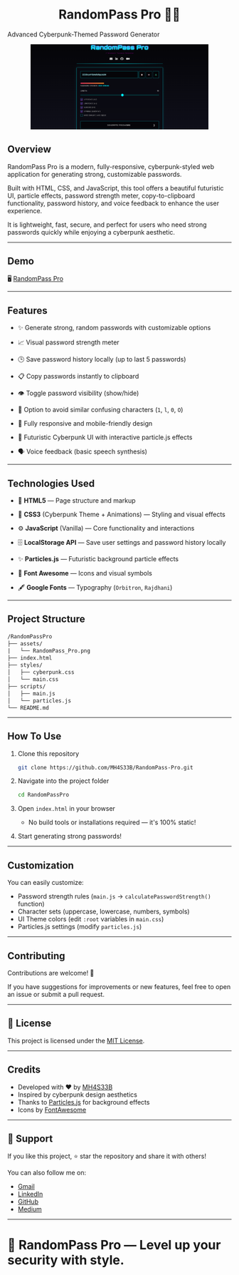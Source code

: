<h1 align="center">RandomPass Pro 🚀🔐</h1>
Advanced Cyberpunk-Themed Password Generator
<p align="center"> <img src="https://github.com/MH4S33B/RandomPass-Pro/blob/main/assets/RandomPass_Pro.png" alt="RandomPass Pro Logo" width="400"> </p>

## Overview
RandomPass Pro is a modern, fully-responsive, cyberpunk-styled web application for generating strong, customizable passwords.

Built with HTML, CSS, and JavaScript, this tool offers a beautiful futuristic UI, particle effects, password strength meter, copy-to-clipboard functionality, password history, and voice feedback to enhance the user experience.

It is lightweight, fast, secure, and perfect for users who need strong passwords quickly while enjoying a cyberpunk aesthetic.

---

## Demo
🖥️ <a href="https://mh4s33b.github.io/RandomPass-Pro/">RandomPass Pro</a>

---

## Features
- ✨ Generate strong, random passwords with customizable options

- 📈 Visual password strength meter

- 🕒 Save password history locally (up to last 5 passwords)

- 📋 Copy passwords instantly to clipboard

- 👁️ Toggle password visibility (show/hide)

- 🚫 Option to avoid similar confusing characters (```1```, ```l```, ```0```, ```O```)

- 📱 Fully responsive and mobile-friendly design

- 🌌 Futuristic Cyberpunk UI with interactive particle.js effects

- 🗣️ Voice feedback (basic speech synthesis)

---

## Technologies Used
- 🧱 **HTML5** — Page structure and markup

- 🎨 **CSS3** (Cyberpunk Theme + Animations) — Styling and visual effects

- ⚙️ **JavaScript** (Vanilla) — Core functionality and interactions

- 🗄️ **LocalStorage API** — Save user settings and password history locally

- ✨ **Particles.js** — Futuristic background particle effects

- 🎯 **Font Awesome** — Icons and visual symbols

- 🖋️ **Google Fonts** — Typography (```Orbitron```, ```Rajdhani```)

---

## Project Structure
```
/RandomPassPro
├── assets/
|   └── RandomPass_Pro.png
├── index.html
├── styles/
│   ├── cyberpunk.css
│   └── main.css
├── scripts/
│   ├── main.js
│   └── particles.js
└── README.md
```

---

## How To Use
1. Clone this repository
    ```bash
    git clone https://github.com/MH4S33B/RandomPass-Pro.git
    ```

2. Navigate into the project folder
    ```bash
    cd RandomPassPro
    ```


3. Open ```index.html``` in your browser
    - No build tools or installations required — it's 100% static!
  
4. Start generating strong passwords!

---

## Customization
You can easily customize:
- Password strength rules (```main.js``` → ```calculatePasswordStrength()``` function)
- Character sets (uppercase, lowercase, numbers, symbols)
- UI Theme colors (edit ```:root``` variables in ```main.css```)
- Particles.js settings (modify ```particles.js```)

---

## Contributing
Contributions are welcome! 🚀

If you have suggestions for improvements or new features, feel free to open an issue or submit a pull request.

---

## 📜 License

This project is licensed under the [MIT License](MIT%20License).

---

## Credits

- Developed with ❤️ by <a href="https://github.com/MH4S33B">MH4S33B</a>
- Inspired by cyberpunk design aesthetics
- Thanks to <a href="https://github.com/VincentGarreau/particles.js/">Particles.js</a> for background effects
- Icons by <a href="https://fontawesome.com/">FontAwesome</a>

---

## 🤝 Support
If you like this project, ⭐ star the repository and share it with others!

You can also follow me on:

- <a href= "mailto:mhaseebraja2006@gmail.com">Gmail</a>
- <a href="https://www.linkedin.com/in/mhaseeb211/">LinkedIn</a>
- <a href="https://github.com/MH4S33B">GitHub</a>
- <a href="https://mh4s33b.medium.com/">Medium</a>

---

# 🚀 RandomPass Pro — Level up your security with style.
